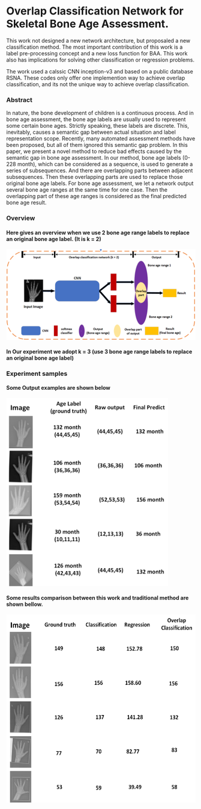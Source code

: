 # Overlap Classification Network for Skeletal Bone Age Assessment.

This work not designed a new network architecture, but proposaled a new classification method. The most important contribution of this work is a label pre-processing concept and a new loss function for BAA. This work also has implications for solving other classification or regression problems.

The work used a calssic CNN inception-v3 and based on a public database RSNA. These codes only offer one implemention way to achieve overlap classification, and its not the unique way to achieve overlap classification.

### Abstract
In nature, the bone development of children is a continuous process. And in bone age assessment, the bone age labels are usually used to represent some certain bone ages. Strictly speaking, these labels are discrete. This, inevitably, causes a semantic gap between actual situation and label representation scope. Recently, many automated assessment methods have been proposed, but all of them ignored this semantic gap problem. In this paper, we present a novel method to reduce bad effects caused by the semantic gap in bone age assessment. In our method, bone age labels (0-228 month), which can be considered as a sequence, is used to generate a series of subsequences. And there are overlapping parts between adjacent subsequences. Then these overlapping parts are used to replace those original bone age labels. For bone age assessment, we let a network output several bone age ranges at the same time for one case. Then the overlapping part of these age ranges is considered as the final predicted bone age result. 
### Overview
#### Here gives an overview when we use 2 bone age range labels to replace an original bone age label. (It is k = 2)
![overview](Img/overview.png)
#### In Our experiment we adopt k = 3 (use 3 bone age range labels to replace an original bone age label)
### Experiment samples
#### Some Output examples are shown below
<img src="Img/Output.png"  height="500" >

#### Some results comparison between this work and traditional method are shown bellow.
<img src="Img/compare.png"  height="500" >
